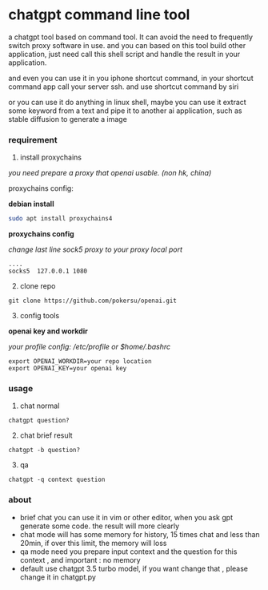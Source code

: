 # chatgpt command line tool

a chatgpt tool based on command tool. It can avoid the need to frequently switch proxy software in use. 
and you can based on this tool build other application, just need call this shell script and handle the result in your application.

and even you can use it in you iphone shortcut command, in your shortcut command app call your server ssh. and use shortcut command by siri


or you can use it do anything in linux shell, maybe you can use it extract some keyword from a text and pipe it to another ai application, such as stable diffusion to generate a image

### requirement

1. install proxychains 

*you need prepare a proxy that openai usable. (non hk, china)* 

proxychains config:

**debian install** 
```bash
sudo apt install proxychains4
```
**proxychains config** 

*change last line sock5 proxy to your proxy local port* 
```
....
socks5  127.0.0.1 1080
```


2. clone repo

```
git clone https://github.com/pokersu/openai.git
```


3. config tools

**openai key and workdir** 

*your profile config: /etc/profile or $home/.bashrc* 

```
export OPENAI_WORKDIR=your repo location
export OPENAI_KEY=your openai key
```


### usage

1. chat normal

```
chatgpt question?
```

2. chat brief result

```
chatgpt -b question?
```


3. qa

```
chatgpt -q context question
```



### about


- brief chat you can use it in vim or other editor, when you ask gpt generate some code. the result will more clearly
- chat mode will has some memory for history, 15 times chat and less than 20min, if over this limit, the memory will loss
- qa mode need you prepare input context and the question for this context , and important : no memory 
- default use chatgpt 3.5 turbo model, if you want change that , please change it in chatgpt.py
